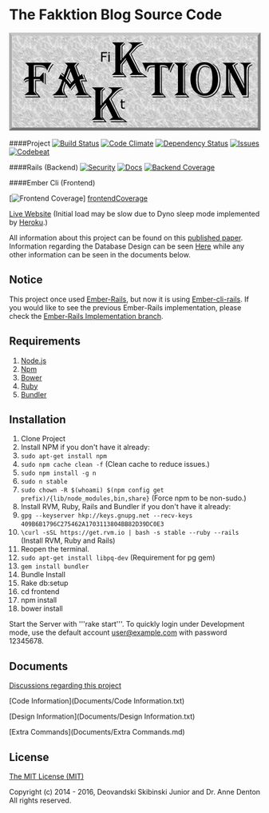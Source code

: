 # The Fakktion Blog Source Code

![](/FakktionLogo.png)

####Project
[![Build Status][travis-badge]][travis] [![Code Climate][codeClimate-badge]][codeClimate] [![Dependency Status][dependency-badge]][dependency] [![Issues][issues-badge]][issues] [![Codebeat][codebeat-badge]][codebeat]

####Rails (Backend)
[![Security][security-badge]][security] [![Docs][docs-badge]][docs] [![Backend Coverage][backendCoverage-badge]][backendCoverage]

####Ember Cli (Frontend)

[![Frontend Coverage][frontendCoverage-badge]] [frontendCoverage]
 
[Live Website](http://fakktion.herokuapp.com/) (Initial load may be slow due to Dyno sleep mode implemented by [Heroku](https://www.heroku.com/pricing).)

All information about this project can be found on this [published paper](http://www.micsymposium.org/mics2015/ProceedingsMICS_2015/Skibinski_3C1_31.pdf). Information regarding the Database Design can be seen [Here](erd.pdf) while any other information can be seen in the documents below.

## Notice
This project once used [Ember-Rails](https://github.com/emberjs/ember-rails), but now it is using [Ember-cli-rails](https://github.com/rwz/ember-cli-rails). If you would like to see the previous Ember-Rails implementation, please check the [Ember-Rails Implementation branch](https://github.com/Deovandski/Fakktion/tree/Ember-Rails).

## Requirements

1. [Node.js](https://nodejs.org/)
2. [Npm](https://www.npmjs.com/)
3. [Bower](https://www.npmjs.com/package/bower)
4. [Ruby](https://www.ruby-lang.org/en/)
5. [Bundler](http://bundler.io/)

## Installation

1. Clone Project
2. Install NPM if you don't have it already:
  1. `sudo apt-get install npm`
  2. `sudo npm cache clean -f` (Clean cache to reduce issues.)
  3. `sudo npm install -g n`
  4. `sudo n stable`
  5. `sudo chown -R $(whoami) $(npm config get prefix)/{lib/node_modules,bin,share}` (Force npm to be non-sudo.)
3. Install RVM, Ruby, Rails and Bundler if you don't have it already:
  1. `gpg --keyserver hkp://keys.gnupg.net --recv-keys 409B6B1796C275462A1703113804BB82D39DC0E3`
  2. `\curl -sSL https://get.rvm.io | bash -s stable --ruby --rails` (Install RVM, Ruby and Rails)
  3. Reopen the terminal.
  4. `sudo apt-get install libpq-dev` (Requirement for pg gem)
  5. `gem install bundler`
4. Bundle Install
5. Rake db:setup
6. cd frontend
7. npm install
8. bower install

Start the Server with '''rake start'''. To quickly login under Development mode, use the default account user@example.com with password 12345678.

## Documents

[Discussions regarding this project](Documents/Discussions.md)

[Code Information](Documents/Code Information.txt)

[Design Information](Documents/Design Information.txt)

[Extra Commands](Documents/Extra Commands.md)

## License

[The MIT License (MIT)](Documents/License.md)

Copyright (c) 2014 - 2016, Deovandski Skibinski Junior and Dr. Anne Denton
All rights reserved.

[travis]: https://travis-ci.org/Deovandski/Fakktion
[travis-badge]: https://travis-ci.org/Deovandski/Fakktion.svg?branch=master
[frontendCoverage]: https://codeclimate.com/github/Deovandski/Fakktion/coverage
[frontendCoverage-badge]: https://codeclimate.com/github/Deovandski/Fakktion/badges/coverage.svg
[backendCoverage]: https://coveralls.io/github/Deovandski/Fakktion?branch=master
[backendCoverage-badge]: https://coveralls.io/repos/github/Deovandski/Fakktion/badge.svg?branch=master
[codeClimate]: https://codeclimate.com/github/Deovandski/Fakktion
[codeClimate-badge]: https://codeclimate.com/github/Deovandski/Fakktion/badges/gpa.svg
[security]: https://hakiri.io/github/Deovandski/Fakktion/master
[security-badge]: https://hakiri.io/github/Deovandski/Fakktion/master.svg
[dependency]: https://gemnasium.com/Deovandski/Fakktion
[dependency-badge]: https://gemnasium.com/Deovandski/Fakktion.svg
[codebeat]: https://codebeat.co/projects/github-com-deovandski-fakktion
[codebeat-badge]: https://codebeat.co/badges/21ac6d47-4e3b-4b35-ae94-a5901fa8e334
[docs]: http://inch-ci.org/github/deovandski/fakktion/branch/master
[docs-badge]: https://inch-ci.org/github/deovandski/fakktion.svg?branch=master
[issues]: https://codeclimate.com/github/Deovandski/Fakktion
[issues-badge]: https://codeclimate.com/github/Deovandski/Fakktion/badges/issue_count.svg
